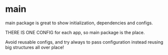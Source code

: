 # main 

main package is great to show initialization, dependencies and configs.

THERE IS ONE CONFIG for each app, so main package is the place. 

Avoid reusable configs, and try always to pass configuration instead reusing 
big structures all over place!